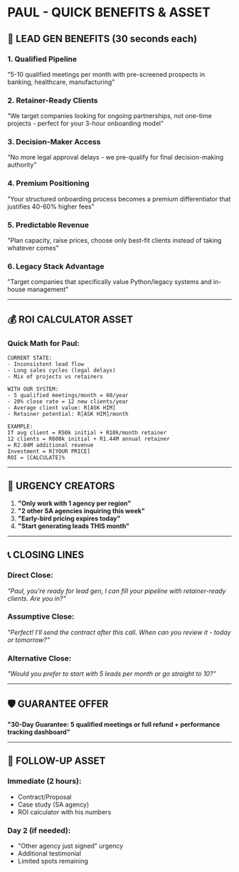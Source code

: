 # PAUL - QUICK BENEFITS & ASSET

## 🚀 LEAD GEN BENEFITS (30 seconds each)

### 1. **Qualified Pipeline**
"5-10 qualified meetings per month with pre-screened prospects in banking, healthcare, manufacturing"

### 2. **Retainer-Ready Clients** 
"We target companies looking for ongoing partnerships, not one-time projects - perfect for your 3-hour onboarding model"

### 3. **Decision-Maker Access**
"No more legal approval delays - we pre-qualify for final decision-making authority"

### 4. **Premium Positioning**
"Your structured onboarding process becomes a premium differentiator that justifies 40-60% higher fees"

### 5. **Predictable Revenue**
"Plan capacity, raise prices, choose only best-fit clients instead of taking whatever comes"

### 6. **Legacy Stack Advantage**
"Target companies that specifically value Python/legacy systems and in-house management"

---

## 💰 ROI CALCULATOR ASSET

### Quick Math for Paul:
```
CURRENT STATE:
- Inconsistent lead flow
- Long sales cycles (legal delays)
- Mix of projects vs retainers

WITH OUR SYSTEM:
- 5 qualified meetings/month = 60/year
- 20% close rate = 12 new clients/year
- Average client value: R[ASK HIM]
- Retainer potential: R[ASK HIM]/month

EXAMPLE:
If avg client = R50k initial + R10k/month retainer
12 clients = R600k initial + R1.44M annual retainer
= R2.04M additional revenue
Investment = R[YOUR PRICE]
ROI = [CALCULATE]%
```

---

## 🎯 URGENCY CREATORS

1. **"Only work with 1 agency per region"**
2. **"2 other SA agencies inquiring this week"** 
3. **"Early-bird pricing expires today"**
4. **"Start generating leads THIS month"**

---

## 📞 CLOSING LINES

### Direct Close:
*"Paul, you're ready for lead gen, I can fill your pipeline with retainer-ready clients. Are you in?"*

### Assumptive Close:
*"Perfect! I'll send the contract after this call. When can you review it - today or tomorrow?"*

### Alternative Close:
*"Would you prefer to start with 5 leads per month or go straight to 10?"*

---

## 🛡️ GUARANTEE OFFER

**"30-Day Guarantee: 5 qualified meetings or full refund + performance tracking dashboard"**

---

## 📧 FOLLOW-UP ASSET

### Immediate (2 hours):
- Contract/Proposal
- Case study (SA agency)
- ROI calculator with his numbers

### Day 2 (if needed):
- "Other agency just signed" urgency
- Additional testimonial
- Limited spots remaining